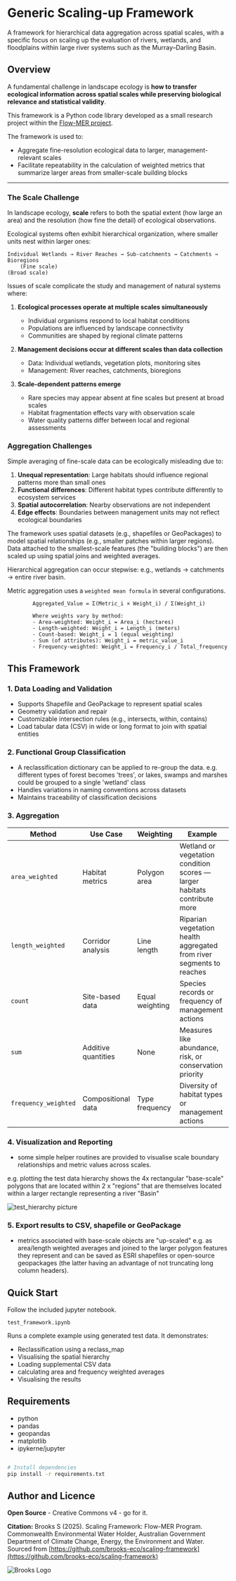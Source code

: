 # Generic Scaling-up Framework

A framework for hierarchical data aggregation across spatial scales, with a specific focus on scaling up the evaluation of rivers, wetlands, and floodplains within large river systems such as the Murray–Darling Basin.

## Overview

A fundamental challenge in landscape ecology is **how to transfer ecological information across spatial scales while preserving biological relevance and statistical validity**.

This framework is a Python code library developed as a small research project within the [Flow-MER project](https://www.flow-mer.org.au/).

The framework is used to:

- Aggregate fine-resolution ecological data to larger, management-relevant scales  
- Facilitate repeatability in the calculation of weighted metrics that summarize larger areas from smaller-scale building blocks

---

### The Scale Challenge

In landscape ecology, **scale** refers to both the spatial extent (how large an area) and the resolution (how fine the detail) of ecological observations.

Ecological systems often exhibit hierarchical organization, where smaller units nest within larger ones:

```text
Individual Wetlands → River Reaches → Sub-catchments → Catchments → Bioregions
    (Fine scale)                                                    (Broad scale)
```

Issues of scale complicate the study and management of natural systems where:

1. **Ecological processes operate at multiple scales simultaneously**
   - Individual organisms respond to local habitat conditions
   - Populations are influenced by landscape connectivity
   - Communities are shaped by regional climate patterns

2. **Management decisions occur at different scales than data collection**
   - Data: Individual wetlands, vegetation plots, monitoring sites
   - Management: River reaches, catchments, bioregions

3. **Scale-dependent patterns emerge**
   - Rare species may appear absent at fine scales but present at broad scales
   - Habitat fragmentation effects vary with observation scale
   - Water quality patterns differ between local and regional assessments

### Aggregation Challenges

Simple averaging of fine-scale data can be ecologically misleading due to:

1. **Unequal representation**: Large habitats should influence regional patterns more than small ones
2. **Functional differences**: Different habitat types contribute differently to ecosystem services
3. **Spatial autocorrelation**: Nearby observations are not independent
4. **Edge effects**: Boundaries between management units may not reflect ecological boundaries

The framework uses spatial datasets (e.g., shapefiles or GeoPackages) to model spatial relationships (e.g., smaller patches within larger regions). Data attached to the smallest-scale features (the "building blocks") are then scaled up using spatial joins and weighted averages.

Hierarchical aggregation can occur stepwise: e.g., wetlands → catchments → entire river basin.

Metric aggregation uses a `weighted mean formula`  in several configurations.

```[]
        Aggregated_Value = Σ(Metric_i × Weight_i) / Σ(Weight_i)

        Where weights vary by method:
        - Area-weighted: Weight_i = Area_i (hectares)
        - Length-weighted: Weight_i = Length_i (meters)
        - Count-based: Weight_i = 1 (equal weighting)
        - Sum (of attributes): Weight_i = metric_value_i
        - Frequency-weighted: Weight_i = Frequency_i / Total_frequency
```

## This Framework


### 1. Data Loading and Validation

- Supports Shapefile and GeoPackage to represent spatial scales
- Geometry validation and repair
- Customizable intersection rules (e.g., intersects, within, contains)
- Load tabular data (CSV) in wide or long format to join with spatial entities

### 2. Functional Group Classification

- A reclassification dictionary can be applied to re-group the data. e.g. different types of forest becomes 'trees', or lakes, swamps and marshes could be grouped to a single 'wetland' class
- Handles variations in naming conventions across datasets
- Maintains traceability of classification decisions

### 3. Aggregation

| Method | Use Case | Weighting | Example |
|--------|----------|-----------|---------|
| `area_weighted` | Habitat metrics | Polygon area | Wetland or vegetation condition scores — larger habitats contribute more|
| `length_weighted` | Corridor analysis | Line length | Riparian vegetation health aggregated from river segments to reaches |
| `count` | Site-based data | Equal weighting | Species records or frequency of management actions |
| `sum` | Additive quantities | None | Measures like abundance, risk, or conservation priority |
| `frequency_weighted` | Compositional data | Type frequency | Diversity of habitat types or management actions|

### 4. Visualization and Reporting

- some simple helper routines are provided to visualise scale boundary relationships and metric values across scales.

e.g. plotting the test data hierarchy shows the 4x rectangular "base-scale" polygons that are located within 2 x "regions" that are themselves located within a larger rectangle representing a river "Basin"

![test_hierarchy picture](test_hierarchy.png)

### 5.  Export results to CSV, shapefile or GeoPackage

- metrics associated with base-scale objects are "up-scaled" e.g. as area/length weighted averages and joined to the larger polygon features they represent and can be saved as ESRI shapefiles or open-source geopackages (the latter having an advantage of not truncating long column headers).

## Quick Start

Follow the included jupyter notebook.

`test_framework.ipynb`

Runs a complete example using generated test data. It demonstrates:

- Reclassification using a reclass_map
- Visualising the spatial hierarchy
- Loading supplemental CSV data
- calculating area and frequency weighted averages
- Visualising the results

## Requirements

- python
- pandas
- geopandas
- matplotlib
- ipykerne/jupyter

```bash

# Install dependencies
pip install -r requirements.txt

```

## Author and Licence

**Open Source** - Creative Commons v4 - go for it.

**Citation:**  Brooks S (2025). Scaling Framework: Flow-MER Program. Commonwealth Environmental Water Holder, Australian Government Department of Climate Change, Energy, the Environment and Water. Sourced from [https://github.com/brooks-eco/scaling-framework](https://github.com/brooks-eco/scaling-framework)

![Brooks Logo](brooks-logo.png)
